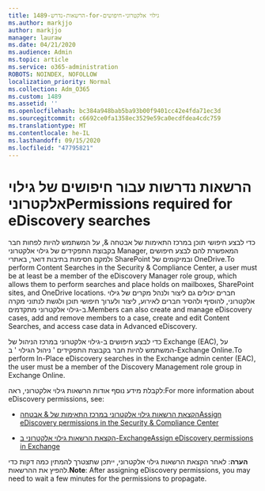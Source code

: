 ```yaml
---
title: 1489-הרשאות-נדרש-for-גילוי אלקטרוני-חיפושים
ms.author: markjjo
author: markjjo
manager: lauraw
ms.date: 04/21/2020
ms.audience: Admin
ms.topic: article
ms.service: o365-administration
ROBOTS: NOINDEX, NOFOLLOW
localization_priority: Normal
ms.collection: Adm_O365
ms.custom: 1489
ms.assetid: ''
ms.openlocfilehash: bc384a948bab5ba93b00f9401cc42e4fda71ec3d
ms.sourcegitcommit: c6692ce0fa1358ec3529e59ca0ecdfdea4cdc759
ms.translationtype: MT
ms.contentlocale: he-IL
ms.lasthandoff: 09/15/2020
ms.locfileid: "47795821"
---
```

# <a name="permissions-required-for-ediscovery-searches"></a><span data-ttu-id="480b5-102">הרשאות נדרשות עבור חיפושים של גילוי אלקטרוני</span><span class="sxs-lookup"><span data-stu-id="480b5-102">Permissions required for eDiscovery searches</span></span>

<span data-ttu-id="480b5-103">כדי לבצע חיפושי תוכן במרכז התאימות של אבטחה &, על המשתמש להיות לפחות חבר בקבוצת התפקידים של גילוי אלקטרוני Manager, המאפשרת להם לבצע חיפושים ולמקם חסימות בתיבות דואר, באתרי SharePoint ובמיקומים של OneDrive.</span><span class="sxs-lookup"><span data-stu-id="480b5-103">To perform Content Searches in the Security & Compliance Center, a user must be at least be a member of the eDiscovery Manager role group, which allows them to perform searches and place holds on mailboxes, SharePoint sites, and OneDrive locations.</span></span> <span data-ttu-id="480b5-104">חברים יכולים גם ליצור ולנהל מקרים של גילוי אלקטרוני, להוסיף ולהסיר חברים לאירוע, ליצור ולערוך חיפושי תוכן ולגשת לנתוני מקרה ב-גילוי אלקטרוני מתקדמים.</span><span class="sxs-lookup"><span data-stu-id="480b5-104">Members can also create and manage eDiscovery cases, add and remove members to a case, create and edit Content Searches, and access case data in Advanced eDiscovery.</span></span>

<span data-ttu-id="480b5-105">כדי לבצע חיפושים ב-גילוי אלקטרוני במרכז הניהול של Exchange (EAC), על המשתמש להיות חבר בקבוצת התפקידים ' ניהול הגילוי ' ב-Exchange Online.</span><span class="sxs-lookup"><span data-stu-id="480b5-105">To perform In-Place eDiscovery searches in the Exchange admin center (EAC), the user must be a member of the Discovery Management role group in Exchange Online.</span></span>

<span data-ttu-id="480b5-106">לקבלת מידע נוסף אודות הרשאות גילוי אלקטרוני, ראה:</span><span class="sxs-lookup"><span data-stu-id="480b5-106">For more information about eDiscovery permissions, see:</span></span> 

- [<span data-ttu-id="480b5-107">הקצאת הרשאות גילוי אלקטרוני במרכז התאימות של & אבטחה</span><span class="sxs-lookup"><span data-stu-id="480b5-107">Assign eDiscovery permissions in the Security & Compliance Center</span></span>](https://docs.microsoft.com/microsoft-365/compliance/assign-ediscovery-permissions)

- [<span data-ttu-id="480b5-108">הקצאת הרשאות גילוי אלקטרוני ב-Exchange</span><span class="sxs-lookup"><span data-stu-id="480b5-108">Assign eDiscovery permissions in Exchange</span></span>](https://docs.microsoft.com/exchange/security-and-compliance/in-place-ediscovery/assign-ediscovery-permissions)

<span data-ttu-id="480b5-109">**הערה**: לאחר הקצאת הרשאות גילוי אלקטרוני, ייתכן שתצטרך להמתין כמה דקות כדי להפיץ את ההרשאות.</span><span class="sxs-lookup"><span data-stu-id="480b5-109">**Note**: After assigning eDiscovery permissions, you may need to wait a few minutes for the permissions to propagate.</span></span>
